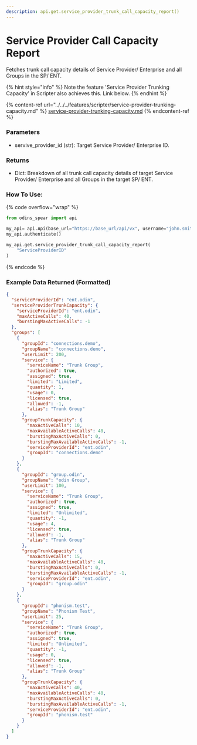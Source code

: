 ```yaml
---
description: api.get.service_provider_trunk_call_capacity_report()
---
```


# Service Provider Call Capacity Report

Fetches trunk call capacity details of Service Provider/ Enterprise and all Groups in the SP/ ENT.

{% hint style="info" %}
Note the feature 'Service Provider Trunking Capacity' in Scripter also achieves this. Link below.
{% endhint %}

{% content-ref url="../../../features/scripter/service-provider-trunking-capacity.md" %}
[service-provider-trunking-capacity.md](../../../features/scripter/service-provider-trunking-capacity.md)
{% endcontent-ref %}

### Parameters&#x20;

* servive\_provider\_id (str): Target Service Provider/ Enterprise ID.

### Returns

* Dict: Breakdown of all trunk call capacity details of target Service Provider/ Enterprise and all Groups in the target SP/ ENT.

### How To Use:

{% code overflow="wrap" %}
```python
from odins_spear import api

my_api= api.Api(base_url="https://base_url/api/vx", username="john.smith", password="ODIN_INSTANCE_1")
my_api.authenticate()

my_api.get.service_provider_trunk_call_capacity_report(
    "ServiceProviderID"
)
```
{% endcode %}

### Example Data Returned (Formatted)

```json
{
  "serviceProviderId": "ent.odin",
  "serviceProviderTrunkCapacity": {
    "serviceProviderId": "ent.odin",
    "maxActiveCalls": 40,
    "burstingMaxActiveCalls": -1
  },
  "groups": [
    {
      "groupId": "connections.demo",
      "groupName": "connections.demo",
      "userLimit": 200,
      "service": {
        "serviceName": "Trunk Group",
        "authorized": true,
        "assigned": true,
        "limited": "Limited",
        "quantity": 1,
        "usage": 0,
        "licensed": true,
        "allowed": -1,
        "alias": "Trunk Group"
      },
      "groupTrunkCapacity": {
        "maxActiveCalls": 10,
        "maxAvailableActiveCalls": 40,
        "burstingMaxActiveCalls": 0,
        "burstingMaxAvailableActiveCalls": -1,
        "serviceProviderId": "ent.odin",
        "groupId": "connections.demo"
      }
    },
    {
      "groupId": "group.odin",
      "groupName": "odin Group",
      "userLimit": 100,
      "service": {
        "serviceName": "Trunk Group",
        "authorized": true,
        "assigned": true,
        "limited": "Unlimited",
        "quantity": -1,
        "usage": 4,
        "licensed": true,
        "allowed": -1,
        "alias": "Trunk Group"
      },
      "groupTrunkCapacity": {
        "maxActiveCalls": 15,
        "maxAvailableActiveCalls": 40,
        "burstingMaxActiveCalls": 0,
        "burstingMaxAvailableActiveCalls": -1,
        "serviceProviderId": "ent.odin",
        "groupId": "group.odin"
      }
    },
    {
      "groupId": "phonism.test",
      "groupName": "Phonism Test",
      "userLimit": 25,
      "service": {
        "serviceName": "Trunk Group",
        "authorized": true,
        "assigned": true,
        "limited": "Unlimited",
        "quantity": -1,
        "usage": 0,
        "licensed": true,
        "allowed": -1,
        "alias": "Trunk Group"
      },
      "groupTrunkCapacity": {
        "maxActiveCalls": 40,
        "maxAvailableActiveCalls": 40,
        "burstingMaxActiveCalls": 0,
        "burstingMaxAvailableActiveCalls": -1,
        "serviceProviderId": "ent.odin",
        "groupId": "phonism.test"
      }
    }
  ]
}
```
